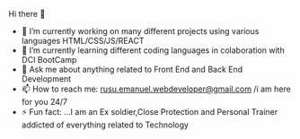  Hi there 👋

- 🔭 I’m currently working on many different projects using various languages HTML/CSS/JS/REACT
- 🌱 I’m currently learning different coding languages in colaboration with DCI BootCamp
- 💬 Ask me about anything related to Front End and Back End Development
- 📫 How to reach me: rusu.emanuel.webdeveloper@gmail.com /i am here for you 24/7
- ⚡ Fun fact: ...I am an Ex soldier,Close Protection and Personal Trainer addicted of everything related to Technology


